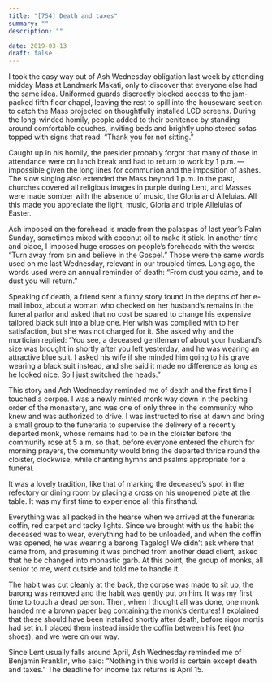 ```yaml
---
title: "[754] Death and taxes"
summary: ""
description: ""

date: 2019-03-13
draft: false
---
```


I took the easy way out of Ash Wednesday obligation last week by attending midday Mass at Landmark Makati, only to discover that everyone else had the same idea. Uniformed guards discreetly blocked access to the jam-packed fifth floor chapel, leaving the rest to spill into the houseware section to catch the Mass projected on thoughtfully installed LCD screens. During the long-winded homily, people added to their penitence by standing around comfortable couches, inviting beds and brightly upholstered sofas topped with signs that read: “Thank you for not sitting.”

Caught up in his homily, the presider probably forgot that many of those in attendance were on lunch break and had to return to work by 1 p.m. — impossible given the long lines for communion and the imposition of ashes. The slow singing also extended the Mass beyond 1 p.m. In the past, churches covered all religious images in purple during Lent, and Masses were made somber with the absence of music, the Gloria and Alleluias. All this made you appreciate the light, music, Gloria and triple Alleluias of Easter.

Ash imposed on the forehead is made from the palaspas of last year’s Palm Sunday, sometimes mixed with coconut oil to make it stick. In another time and place, I imposed huge crosses on people’s foreheads with the words: “Turn away from sin and believe in the Gospel.” Those were the same words used on me last Wednesday, relevant in our troubled times. Long ago, the words used were an annual reminder of death: “From dust you came, and to dust you will return.”

Speaking of death, a friend sent a funny story found in the depths of her e-mail inbox, about a woman who checked on her husband’s remains in the funeral parlor and asked that no cost be spared to change his expensive tailored black suit into a blue one. Her wish was complied with to her satisfaction, but she was not charged for it. She asked why and the mortician replied: “You see, a deceased gentleman of about your husband’s size was brought in shortly after you left yesterday, and he was wearing an attractive blue suit. I asked his wife if she minded him going to his grave wearing a black suit instead, and she said it made no difference as long as he looked nice. So I just switched the heads.”

This story and Ash Wednesday reminded me of death and the first time I touched a corpse. I was a newly minted monk way down in the pecking order of the monastery, and was one of only three in the community who knew and was authorized to drive. I was instructed to rise at dawn and bring a small group to the funeraria to supervise the delivery of a recently departed monk, whose remains had to be in the cloister before the community rose at 5 a.m. so that, before everyone entered the church for morning prayers, the community would bring the departed thrice round the cloister, clockwise, while chanting hymns and psalms appropriate for a funeral.

It was a lovely tradition, like that of marking the deceased’s spot in the refectory or dining room by placing a cross on his unopened plate at the table. It was my first time to experience all this firsthand.

Everything was all packed in the hearse when we arrived at the funeraria: coffin, red carpet and tacky lights. Since we brought with us the habit the deceased was to wear, everything had to be unloaded, and when the coffin was opened, he was wearing a barong Tagalog! We didn’t ask where that came from, and presuming it was pinched from another dead client, asked that he be changed into monastic garb. At this point, the group of monks, all senior to me, went outside and told me to handle it.

The habit was cut cleanly at the back, the corpse was made to sit up, the barong was removed and the habit was gently put on him. It was my first time to touch a dead person. Then, when I thought all was done, one monk handed me a brown paper bag containing the monk’s dentures! I explained that these should have been installed shortly after death, before rigor mortis had set in. I placed them instead inside the coffin between his feet (no shoes), and we were on our way.

Since Lent usually falls around April, Ash Wednesday reminded me of Benjamin Franklin, who said: “Nothing in this world is certain except death and taxes.” The deadline for income tax returns is April 15.

